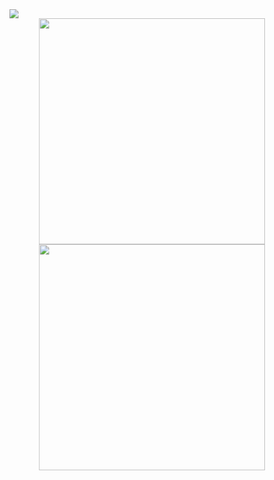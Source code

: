 <div align="center">
  <img src="https://github-readme-stats.vercel.app/api/top-langs/?username=Kyvrixon&layout=compact&langs_count=7&theme=midnight-purple" style="display:block; margin:auto;">
</div>
<div align="center">
<img src="https://github-readme-stats.vercel.app/api?username=Kyvrixon&show_icons=true&theme=midnight-purple" width="400">
</div>
<div align="center">
<img src="http://github-readme-streak-stats.herokuapp.com?user=Kyvrixon&theme=midnight-purple" width="400">
</div>
